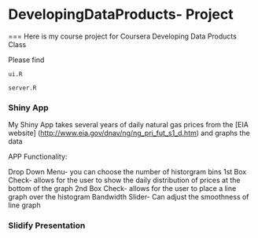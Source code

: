 DevelopingDataProducts- Project
======================

===
Here is my course project for Coursera Developing Data Products Class

Please find

```
ui.R
```

```
server.R
```

### Shiny App

My Shiny App takes several years of daily natural gas prices from the [EIA website] (http://www.eia.gov/dnav/ng/ng_pri_fut_s1_d.htm) and graphs the data

APP Functionality:

Drop Down Menu- you can choose the number of historgram bins
1st Box Check- allows for the user to show the daily distribution of prices at the bottom of the graph 
2nd Box Check- allows for the user to place a line graph over the histogram 
Bandwidth Slider- Can adjust the smoothness of line graph

### Slidify Presentation

